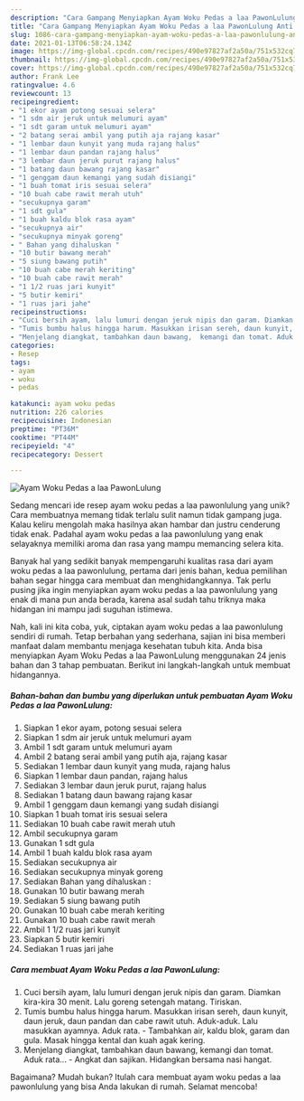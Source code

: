 ```yaml
---
description: "Cara Gampang Menyiapkan Ayam Woku Pedas a laa PawonLulung Anti Gagal"
title: "Cara Gampang Menyiapkan Ayam Woku Pedas a laa PawonLulung Anti Gagal"
slug: 1086-cara-gampang-menyiapkan-ayam-woku-pedas-a-laa-pawonlulung-anti-gagal
date: 2021-01-13T06:58:24.134Z
image: https://img-global.cpcdn.com/recipes/490e97827af2a50a/751x532cq70/ayam-woku-pedas-a-laa-pawonlulung-foto-resep-utama.jpg
thumbnail: https://img-global.cpcdn.com/recipes/490e97827af2a50a/751x532cq70/ayam-woku-pedas-a-laa-pawonlulung-foto-resep-utama.jpg
cover: https://img-global.cpcdn.com/recipes/490e97827af2a50a/751x532cq70/ayam-woku-pedas-a-laa-pawonlulung-foto-resep-utama.jpg
author: Frank Lee
ratingvalue: 4.6
reviewcount: 13
recipeingredient:
- "1 ekor ayam potong sesuai selera"
- "1 sdm air jeruk untuk melumuri ayam"
- "1 sdt garam untuk melumuri ayam"
- "2 batang serai ambil yang putih aja rajang kasar"
- "1 lembar daun kunyit yang muda rajang halus"
- "1 lembar daun pandan rajang halus"
- "3 lembar daun jeruk purut rajang halus"
- "1 batang daun bawang rajang kasar"
- "1 genggam daun kemangi yang sudah disiangi"
- "1 buah tomat iris sesuai selera"
- "10 buah cabe rawit merah utuh"
- "secukupnya garam"
- "1 sdt gula"
- "1 buah kaldu blok rasa ayam"
- "secukupnya air"
- "secukupnya minyak goreng"
- " Bahan yang dihaluskan "
- "10 butir bawang merah"
- "5 siung bawang putih"
- "10 buah cabe merah keriting"
- "10 buah cabe rawit merah"
- "1 1/2 ruas jari kunyit"
- "5 butir kemiri"
- "1 ruas jari jahe"
recipeinstructions:
- "Cuci bersih ayam, lalu lumuri dengan jeruk nipis dan garam. Diamkan kira-kira 30 menit. Lalu goreng setengah matang. Tiriskan."
- "Tumis bumbu halus hingga harum. Masukkan irisan sereh, daun kunyit, daun jeruk, daun pandan dan cabe rawit utuh. Aduk-aduk. Lalu masukkan ayamnya. Aduk rata.  Tambahkan air, kaldu blok, garam dan gula.  Masak hingga kental dan kuah agak kering."
- "Menjelang diangkat, tambahkan daun bawang,  kemangi dan tomat. Aduk rata... Angkat dan sajikan. Hidangkan bersama nasi hangat."
categories:
- Resep
tags:
- ayam
- woku
- pedas

katakunci: ayam woku pedas 
nutrition: 226 calories
recipecuisine: Indonesian
preptime: "PT36M"
cooktime: "PT44M"
recipeyield: "4"
recipecategory: Dessert

---
```



![Ayam Woku Pedas a laa PawonLulung](https://img-global.cpcdn.com/recipes/490e97827af2a50a/751x532cq70/ayam-woku-pedas-a-laa-pawonlulung-foto-resep-utama.jpg)

Sedang mencari ide resep ayam woku pedas a laa pawonlulung yang unik? Cara membuatnya memang tidak terlalu sulit namun tidak gampang juga. Kalau keliru mengolah maka hasilnya akan hambar dan justru cenderung tidak enak. Padahal ayam woku pedas a laa pawonlulung yang enak selayaknya memiliki aroma dan rasa yang mampu memancing selera kita.



Banyak hal yang sedikit banyak mempengaruhi kualitas rasa dari ayam woku pedas a laa pawonlulung, pertama dari jenis bahan, kedua pemilihan bahan segar hingga cara membuat dan menghidangkannya. Tak perlu pusing jika ingin menyiapkan ayam woku pedas a laa pawonlulung yang enak di mana pun anda berada, karena asal sudah tahu triknya maka hidangan ini mampu jadi suguhan istimewa.


Nah, kali ini kita coba, yuk, ciptakan ayam woku pedas a laa pawonlulung sendiri di rumah. Tetap berbahan yang sederhana, sajian ini bisa memberi manfaat dalam membantu menjaga kesehatan tubuh kita. Anda bisa menyiapkan Ayam Woku Pedas a laa PawonLulung menggunakan 24 jenis bahan dan 3 tahap pembuatan. Berikut ini langkah-langkah untuk membuat hidangannya.

<!--inarticleads1-->

##### Bahan-bahan dan bumbu yang diperlukan untuk pembuatan Ayam Woku Pedas a laa PawonLulung:

1. Siapkan 1 ekor ayam, potong sesuai selera
1. Siapkan 1 sdm air jeruk untuk melumuri ayam
1. Ambil 1 sdt garam untuk melumuri ayam
1. Ambil 2 batang serai ambil yang putih aja, rajang kasar
1. Sediakan 1 lembar daun kunyit yang muda, rajang halus
1. Siapkan 1 lembar daun pandan, rajang halus
1. Sediakan 3 lembar daun jeruk purut, rajang halus
1. Sediakan 1 batang daun bawang rajang kasar
1. Ambil 1 genggam daun kemangi yang sudah disiangi
1. Siapkan 1 buah tomat iris sesuai selera
1. Sediakan 10 buah cabe rawit merah utuh
1. Ambil secukupnya garam
1. Gunakan 1 sdt gula
1. Ambil 1 buah kaldu blok rasa ayam
1. Sediakan secukupnya air
1. Sediakan secukupnya minyak goreng
1. Sediakan  Bahan yang dihaluskan :
1. Gunakan 10 butir bawang merah
1. Sediakan 5 siung bawang putih
1. Gunakan 10 buah cabe merah keriting
1. Gunakan 10 buah cabe rawit merah
1. Ambil 1 1/2 ruas jari kunyit
1. Siapkan 5 butir kemiri
1. Sediakan 1 ruas jari jahe




<!--inarticleads2-->

##### Cara membuat Ayam Woku Pedas a laa PawonLulung:

1. Cuci bersih ayam, lalu lumuri dengan jeruk nipis dan garam. Diamkan kira-kira 30 menit. Lalu goreng setengah matang. Tiriskan.
1. Tumis bumbu halus hingga harum. Masukkan irisan sereh, daun kunyit, daun jeruk, daun pandan dan cabe rawit utuh. Aduk-aduk. Lalu masukkan ayamnya. Aduk rata.  - Tambahkan air, kaldu blok, garam dan gula.  Masak hingga kental dan kuah agak kering.
1. Menjelang diangkat, tambahkan daun bawang,  kemangi dan tomat. Aduk rata... - Angkat dan sajikan. Hidangkan bersama nasi hangat.




Bagaimana? Mudah bukan? Itulah cara membuat ayam woku pedas a laa pawonlulung yang bisa Anda lakukan di rumah. Selamat mencoba!
